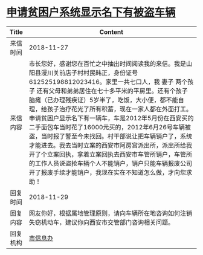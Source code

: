 # <a href="http://www.shangluo.gov.cn/zmhd/ldxxxx.jsp?urltype=leadermail.LeaderMailContentUrl&wbtreeid=1112&leadermailid=5037">申请贫困户系统显示名下有被盗车辆</a>
|Title|Content|
|:---:|---|
|来信时间|2018-11-27|
|来信内容|市长您好，感谢您在百忙之中抽出时间阅读我的来信。我是山阳县漫川关前店子村村民韩正，身份证号612525198812023416。家里一共七口人，我 妻子 两个孩子 还有父母和弟弟居住在七十多平米的平房里。还有个孩子脑瘫（已办理残疾证）5岁半了，吃饭，大小便，都不能自理，给孩子治疗花光了所有积蓄，现在一家人都在外面打工。申请贫困户显示名下有一辆车，车是2012年5月份在西安买的二手面包车当时花了16000元买的，2012年6月26号车辆被盗，当时报了警至今未找回。村干部说让把车辆销户了，系统才能进去。我去当时立案的西安市阿房宫派出所，派出所给我开了个立案回执，拿着立案回执去西安市车管所销户，车管所的工作人员说盗抢车辆个人不能销户，销户只能车辆报废公司开了报废手续才能销户，我现在实在不知道怎么做，才向您求助！|
|回复时间|2018-11-29|
|回复内容|网友你好，根据属地管理原则，请向车辆所在地咨询如何注销失窃机动车，建议你向西安市交管部门咨询相关问题。|
|回复机构|<a href="../../categories/agencies/市信息办.md">市信息办</a>|
